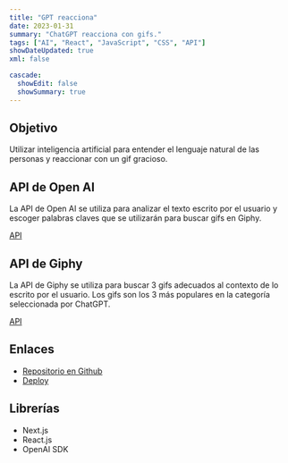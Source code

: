 ```yaml
---
title: "GPT reacciona"
date: 2023-01-31
summary: "ChatGPT reacciona con gifs."
tags: ["AI", "React", "JavaScript", "CSS", "API"]
showDateUpdated: true
xml: false

cascade:
  showEdit: false
  showSummary: true
---
```


## Objetivo

Utilizar inteligencia artificial para entender el lenguaje natural de las personas y reaccionar con un gif gracioso.

## API de Open AI

La API de Open AI se utiliza para analizar el texto escrito por el usuario y escoger palabras claves que se utilizarán para buscar gifs en Giphy.

[API](https://openai.com/api/)

## API de Giphy

La API de Giphy se utiliza para buscar 3 gifs adecuados al contexto de lo escrito por el usuario. Los gifs son los 3 más populares en la categoría seleccionada por ChatGPT.

[API](https://developers.giphy.com/)

## Enlaces
- [Repositorio en Github](https://github.com/miguel1man/chatGPT-Gifs)
- [Deploy](https://gptreacciona.vercel.app/)

## Librerías 
- Next.js
- React.js
- OpenAI SDK
